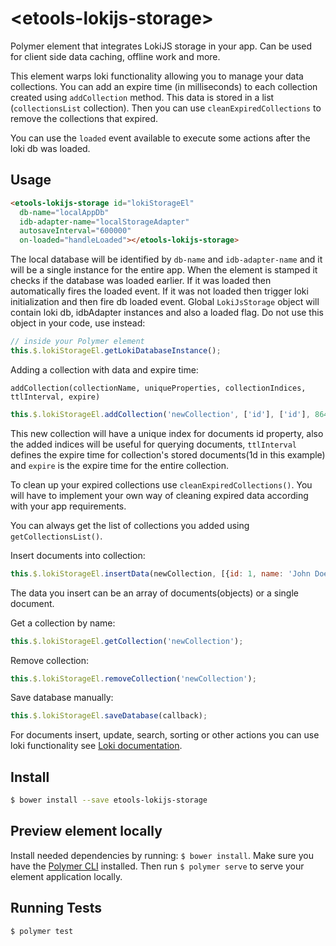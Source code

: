 # \<etools-lokijs-storage\>

Polymer element that integrates LokiJS storage in your app. Can be used for client side data caching, offline work and more.

This element warps loki functionality allowing you to manage your data collections. You can add an expire time (in milliseconds)
to each collection created using `addCollection` method. This data is stored in a list (`collectionsList` collection).
Then you can use `cleanExpiredCollections` to remove the collections that expired.

You can use the `loaded` event available to execute some actions after the loki db was loaded.

## Usage

```html
<etools-lokijs-storage id="lokiStorageEl" 
  db-name="localAppDb" 
  idb-adapter-name="localStorageAdapter"
  autosaveInterval="600000"
  on-loaded="handleLoaded"></etools-lokijs-storage>
```

The local database will be identified by `db-name` and `idb-adapter-name` and it will be a single instance for the entire app.
When the element is stamped it checks if the database was loaded earlier. If it was loaded then automatically fires the loaded event. 
If it was not loaded then trigger loki initialization and then fire db loaded event. Global `LokiJsStorage` object will contain 
loki db, idbAdapter instances and also a loaded flag. Do not use this object in your code, use instead:

```javascript
// inside your Polymer element
this.$.lokiStorageEl.getLokiDatabaseInstance();
````

Adding a collection with data and expire time:

`addCollection(collectionName, uniqueProperties, collectionIndices, ttlInterval, expire)`
 
```javascript
this.$.lokiStorageEl.addCollection('newCollection', ['id'], ['id'], 86400000, 86400000*7)
```
This new collection will have a unique index for documents id property, also the added indices will be useful for querying documents, 
`ttlInterval` defines the expire time for collection's stored documents(1d in this example) and `expire` is the expire time for the entire collection.

To clean up your expired collections use `cleanExpiredCollections()`. You will have to implement your own way of cleaning expired data 
according with your app requirements.

You can always get the list of collections you added using `getCollectionsList()`.

Insert documents into collection:
```javascript
this.$.lokiStorageEl.insertData(newCollection, [{id: 1, name: 'John Doe'}, {id: 2, name: 'Jane Doe'}]);
```
The data you insert can be an array of documents(objects) or a single document. 

Get a collection by name:
```javascript
this.$.lokiStorageEl.getCollection('newCollection');
```

Remove collection:
```javascript
this.$.lokiStorageEl.removeCollection('newCollection');
```

Save database manually:
```javascript
this.$.lokiStorageEl.saveDatabase(callback);
```

For documents insert, update, search, sorting or other actions you can use loki functionality 
see [Loki documentation](https://rawgit.com/techfort/LokiJS/master/jsdoc/index.html).

## Install
```bash
$ bower install --save etools-lokijs-storage
```

## Preview element locally
Install needed dependencies by running: `$ bower install`.
Make sure you have the [Polymer CLI](https://www.npmjs.com/package/polymer-cli) installed. Then run `$ polymer serve` to serve your element application locally.

## Running Tests

```
$ polymer test
```
